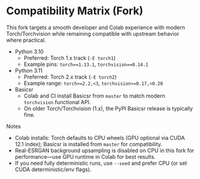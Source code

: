 # Compatibility Matrix (Fork)

This fork targets a smooth developer and Colab experience with modern Torch/Torchvision while remaining compatible with upstream behavior where practical.

- Python 3.10
  - Preferred: Torch 1.x track (`-E torch1`)
  - Example pins: `torch==1.13.1`, `torchvision==0.14.1`
- Python 3.11
  - Preferred: Torch 2.x track (`-E torch2`)
  - Example range: `torch>=2.2,<3`, `torchvision>=0.17,<0.20`
- Basicsr
  - Colab and CI install Basicsr from `master` to match modern `torchvision` functional API.
  - On older Torch/Torchvision (1.x), the PyPI Basicsr release is typically fine.

Notes
- Colab installs: Torch defaults to CPU wheels (GPU optional via CUDA 12.1 index); Basicsr is installed from `master` for compatibility.
- Real-ESRGAN background upsampling is disabled on CPU in this fork for performance—use GPU runtime in Colab for best results.
- If you need fully deterministic runs, use `--seed` and prefer CPU (or set CUDA deterministic/env flags).
